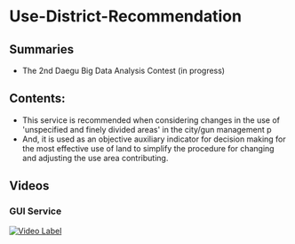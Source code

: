 # Use-District-Recommendation

## Summaries
 - The 2nd Daegu Big Data Analysis Contest (in progress)

## Contents:
 - This service is recommended when considering changes in the use of 'unspecified and finely divided areas' in the city/gun management p
 - And, it is used as an objective auxiliary indicator for decision making for the most effective use of land to simplify the procedure for changing and adjusting the use area contributing.

## Videos 
### GUI Service

[![Video Label](https://img.youtube.com/vi/d83mIGf23Aw/0.jpg)](https://youtu.be/d83mIGf23Aw)

